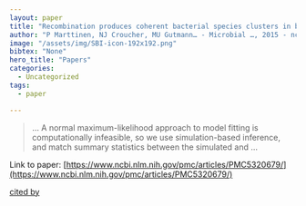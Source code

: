 ```yaml
---
layout: paper
title: "Recombination produces coherent bacterial species clusters in both core and accessory genomes"
author: "P Marttinen, NJ Croucher, MU Gutmann… - Microbial …, 2015 - ncbi.nlm.nih.gov"
image: "/assets/img/SBI-icon-192x192.png"
bibtex: "None"
hero_title: "Papers"
categories:
  - Uncategorized
tags:
  - paper

---
```

>… A normal maximum-likelihood approach to model fitting is computationally infeasible, so we use simulation-based inference, and match summary statistics between the simulated and …

Link to paper: [https://www.ncbi.nlm.nih.gov/pmc/articles/PMC5320679/](https://www.ncbi.nlm.nih.gov/pmc/articles/PMC5320679/)

[cited by](https://scholar.google.com/scholar?cites=4372051519674921902&as_sdt=2005&sciodt=0,5&hl=en&num=20)

